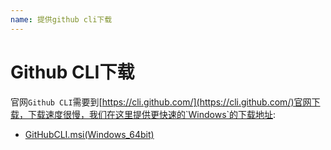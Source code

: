 ```yaml
---
name: 提供github cli下载
---
```


# Github CLI下载
官网`Github CLI`需要到[https://cli.github.com/](https://cli.github.com/)官网下载，下载速度很慢，我们在这里提供更快速的`Windows`的下载地址:

+ <a href="https://www.gitclone.com/download/gh_1.8.1_windows_amd64.msi">GitHubCLI.msi(Windows_64bit)</a>
